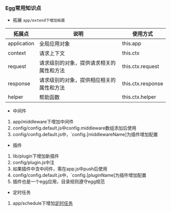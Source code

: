 ### Egg常用知识点
- 拓展
`app/extend下增加拓展`

| 拓展点      | 说明                                     | 使用方式          |
| ----------- | ---------------------------------------- | ----------------- |
| application | 全局应用对象                             | this.app          |
| context     | 请求上下文                               | this.ctx          |
| request     | 请求级别的对象，提供请求相关的属性和方法 | this.ctx.request  |
| response    | 请求级别的对象，提供相应相关的属性和方法 | this.ctx.response |
| helper      | 帮助函数                                 | this.ctx.helper   |

- 中间件
1. app/middleware下增加中间件
2. config/config.default.js中config.middleware数组添加后使用
3. config/config.default.js中，`config.[middlewareName]为插件增加配置

- 插件
1. lib/plugin下增加新插件
2. config/plugin.js中注
3. 如果插件中含中间件，需在app.js中push后使用
4. config/config.default.js中，`config.[pluginName]为插件增加配置
5. 插件也是一个egg应用，目录规则遵守egg规范

- 定时任务
1. app/schedule下增加[定时任务](https://www.eggjs.org/zh-CN/basics/schedule)
